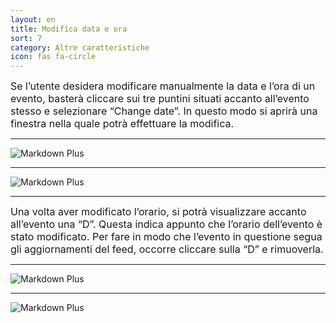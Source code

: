 ```yaml
---
layout: en
title: Modifica data e ora
sort: 7
category: Altre caratteristiche 
icon: fas fa-circle
---
```

<p class="message">
   
</p>


 <font size="3">Se l’utente desidera modificare manualmente la data e l’ora di un evento, basterà cliccare sui tre puntini situati accanto all’evento stesso e selezionare “Change date”. In questo modo si aprirà una finestra nella quale potrà effettuare la modifica.</font>

 ---

 ![Markdown Plus]({{site.baseurl}}/public/images/altre-caratteristiche/change-date.png)

 ---

 ![Markdown Plus]({{site.baseurl}}/public/images/altre-caratteristiche/changed-date.png)

 ---

 <font size="3">Una volta aver modificato l’orario, si potrà visualizzare accanto all’evento una “D”. Questa indica appunto che l’orario dell’evento è stato modificato. Per fare in modo che l’evento in questione segua gli aggiornamenti del feed, occorre cliccare sulla “D” e rimuoverla.</font> 

---

![Markdown Plus]({{site.baseurl}}/public/images/altre-caratteristiche/date-locked.png)

---

![Markdown Plus]({{site.baseurl}}/public/images/altre-caratteristiche/remove-date-locking.png)
